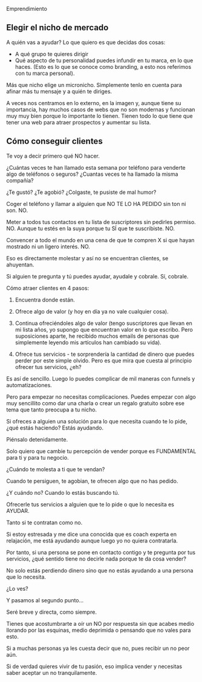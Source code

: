 Emprendimiento

## Elegir el nicho de mercado
A quién vas a ayudar?
Lo que quiero es que decidas dos cosas:

- A qué grupo te quieres dirigir
- Qué aspecto de tu personalidad puedes infundir en tu marca, en lo que haces. (Esto es lo que se conoce como branding, a esto nos referimos con tu marca personal).

Más que nicho elige un micronicho. Simplemente tenlo en cuenta para afinar más tu mensaje y a quién te diriges.

A veces nos centramos en lo externo, en la imagen y, aunque tiene su importancia, hay muchos casos de webs que no son modernas y funcionan muy muy bien porque lo importante lo tienen. Tienen todo lo que tiene que tener una web para atraer prospectos y aumentar su lista.

## Cómo conseguir clientes

Te voy a decir primero qué NO hacer.

¿Cuántas veces te han llamado esta semana por teléfono para venderte algo de teléfonos o seguros? ¿Cuantas veces te ha llamado la misma compañía?

¿Te gustó? ¿Te agobió? ¿Colgaste, te pusiste de mal humor?

Coger el teléfono y llamar a alguien que NO TE LO HA PEDIDO sin ton ni son. NO.

Meter a todos tus contactos en tu lista de suscriptores sin pedirles permiso. NO. Aunque tu estés en la suya porque tu SÍ que te suscribiste. NO.

Convencer a todo el mundo en una cena de que te compren X si que hayan mostrado ni un ligero interés. NO.

Eso es directamente molestar y así no se encuentran clientes, se ahuyentan.


Si alguien te pregunta y tú puedes ayudar, ayudale y cobrale. Sí, cobrale.

Cómo atraer clientes en 4 pasos:

1. Encuentra donde están.

2. Ofrece algo de valor (y hoy en día ya no vale cualquier cosa).

3. Continua ofreciéndoles algo de valor (tengo suscriptores que llevan en mi lista años, yo supongo que encuentran valor en lo que escribo. Pero suposiciones aparte, he recibido muchos emails de personas que simplemente leyendo mis artículos han cambiado su vida).

4. Ofrece tus servicios - te sorprendería la cantidad de dinero que puedes perder por este simple olvido. Pero es que mira que cuesta al principio ofrecer tus servicios, ¿eh?

Es así de sencillo. Luego lo puedes complicar de mil maneras con funnels y automatizaciones.

Pero para empezar no necesitas complicaciones. Puedes empezar con algo muy sencillito como dar una charla o crear un regalo gratuito sobre ese tema que tanto preocupa a tu nicho.



Si ofreces a alguien una solución para lo que necesita cuando te lo pide, ¿qué estás haciendo? Estás ayudando.

Piénsalo detenidamente.

Solo quiero que cambie tu percepción de vender porque es FUNDAMENTAL para ti y para tu negocio.

¿Cuándo te molesta a ti que te vendan?

Cuando te persiguen, te agobian, te ofrecen algo que no has pedido.

¿Y cuándo no? Cuando lo estás buscando tú.

Ofrecerle tus servicios a alguien que te lo pide o que lo necesita es AYUDAR.

Tanto si te contratan como no.

Si estoy estresada y me dice una conocida que es coach experta en relajación, me está ayudando aunque luego yo no quiera contratarla.

Por tanto, si una persona se pone en contacto contigo y te pregunta por tus servicios, ¿qué sentido tiene no decirle nada porque te da cosa vender?

No solo estás perdiendo dinero sino que no estás ayudando a una persona que lo necesita.

¿Lo ves?

Y pasamos al segundo punto...

Seré breve y directa, como siempre.

Tienes que acostumbrarte a oír un NO por respuesta sin que acabes medio llorando por las esquinas, medio deprimida o pensando que no vales para esto.

Si a muchas personas ya les cuesta decir que no, pues recibir un no peor aún.

Si de verdad quieres vivir de tu pasión, eso implica vender y necesitas saber aceptar un no tranquilamente.